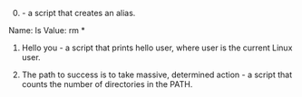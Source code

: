 0. <o> - a script that creates an alias.

Name: ls
Value: rm *

1. Hello you - a script that prints hello user, where user is the current Linux user.

2. The path to success is to take massive, determined action -  a script that counts the number of directories in the PATH.

